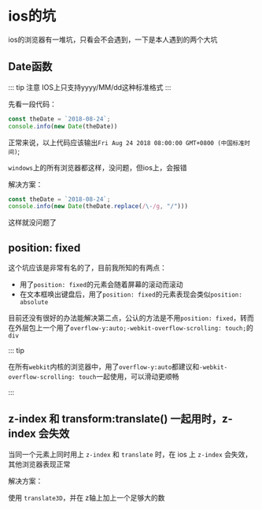 # ios的坑

ios的浏览器有一堆坑，只看会不会遇到，一下是本人遇到的两个大坑

## Date函数

::: tip 注意
IOS上只支持yyyy/MM/dd这种标准格式
:::

先看一段代码：

```js
const theDate = `2018-08-24`;
console.info(new Date(theDate))
```

正常来说，以上代码应该输出`Fri Aug 24 2018 08:00:00 GMT+0800 (中国标准时间)`;

`windows`上的所有浏览器都这样，没问题，但ios上，会报错

解决方案：

```js
const theDate = `2018-08-24`;
console.info(new Date(theDate.replace(/\-/g, "/")))
```

这样就没问题了

## position: fixed

这个坑应该是非常有名的了，目前我所知的有两点：

- 用了`position: fixed`的元素会随着屏幕的滚动而滚动
- 在文本框唤出键盘后，用了`position: fixed`的元素表现会类似`position: absolute`

目前还没有很好的办法能解决第二点，公认的方法是不用`position: fixed`，转而在外层包上一个用了`overflow-y:auto;-webkit-overflow-scrolling: touch;`的`div`

::: tip

在所有`webkit`内核的浏览器中，用了`overflow-y:auto`都建议和`-webkit-overflow-scrolling: touch`一起使用，可以滑动更顺畅

:::

## z-index 和 transform:translate() 一起用时，z-index 会失效

当同一个元素上同时用上 `z-index` 和 `translate` 时，在 ios 上 `z-index` 会失效，其他浏览器表现正常

解决方案：

使用 `translate3D`，并在 z轴上加上一个足够大的数